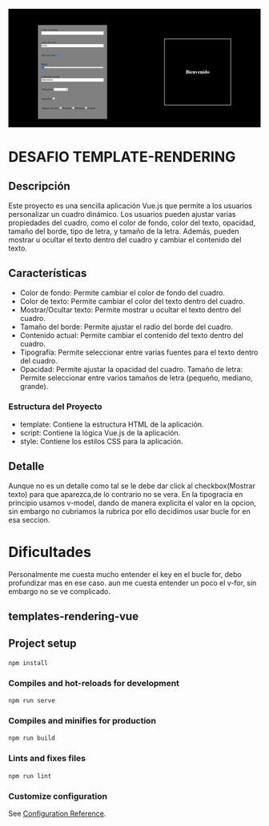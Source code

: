 
![alt](./public/Captura%20de%20pantalla%202024-07-02%20190239.png)

# DESAFIO TEMPLATE-RENDERING

## Descripción

Este proyecto es una sencilla aplicación Vue.js que permite a los usuarios personalizar un cuadro dinámico. Los usuarios pueden ajustar varias propiedades del cuadro, como el color de fondo, color del texto, opacidad, tamaño del borde, tipo de letra, y tamaño de la letra. Además, pueden mostrar u ocultar el texto dentro del cuadro y cambiar el contenido del texto.

## Características

<ul>
<li>Color de fondo: Permite cambiar el color de fondo del cuadro.</li>
<li>Color de texto: Permite cambiar el color del texto dentro del cuadro.</li>
<li>Mostrar/Ocultar texto: Permite mostrar u ocultar el texto dentro del cuadro.</li>
<li>Tamaño del borde: Permite ajustar el radio del borde del cuadro.</li>
<li>Contenido actual: Permite cambiar el contenido del texto dentro del cuadro.</li>
<li>Tipografía: Permite seleccionar entre varias fuentes para el texto dentro del cuadro.</li>
<li>Opacidad: Permite ajustar la opacidad del cuadro.
Tamaño de letra: Permite seleccionar entre varios tamaños de letra (pequeño, mediano, grande).</li>
</ul>

### Estructura del Proyecto

<ul>
<li>template: Contiene la estructura HTML de la aplicación.</li>
<li>script: Contiene la lógica Vue.js de la aplicación.</li>
<li>style: Contiene los estilos CSS para la aplicación.</li>
</ul>

## Detalle

Aunque no es un detalle como tal se le debe dar click al checkbox(Mostrar texto) para que aparezca,de lo contrario no se vera.
En la tipogracia en principio usamos v-model, dando de manera explicita el valor en la opcion, sin embargo no cubriamos la rubrica por ello decidimos usar bucle for en esa seccion.

# Dificultades

Personalmente me cuesta mucho entender el key en el bucle for, debo profundizar mas en ese caso.
aun me cuesta entender un poco el v-for, sin embargo no se ve complicado.

## templates-rendering-vue

## Project setup

```
npm install
```

### Compiles and hot-reloads for development

```
npm run serve
```

### Compiles and minifies for production

```
npm run build
```

### Lints and fixes files

```
npm run lint
```

### Customize configuration

See [Configuration Reference](https://cli.vuejs.org/config/).
